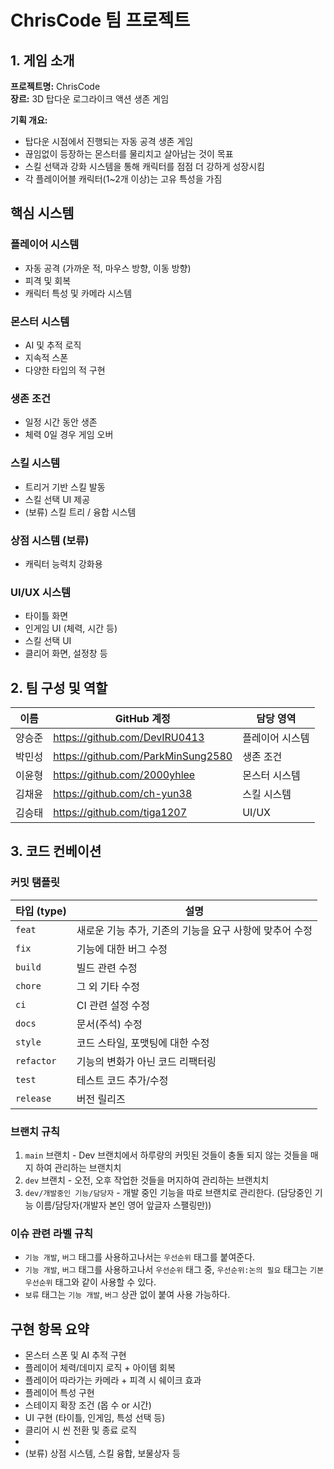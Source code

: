 # ChrisCode 팀 프로젝트 

## 1. 게임 소개

**프로젝트명:** ChrisCode  
**장르:** 3D 탑다운 로그라이크 액션 생존 게임

**기획 개요:**
- 탑다운 시점에서 진행되는 자동 공격 생존 게임
- 끊임없이 등장하는 몬스터를 물리치고 살아남는 것이 목표
- 스킬 선택과 강화 시스템을 통해 캐릭터를 점점 더 강하게 성장시킴
- 각 플레이어블 캐릭터(1~2개 이상)는 고유 특성을 가짐

## 핵심 시스템

### 플레이어 시스템
- 자동 공격 (가까운 적, 마우스 방향, 이동 방향)
- 피격 및 회복
- 캐릭터 특성 및 카메라 시스템

### 몬스터 시스템
- AI 및 추적 로직
- 지속적 스폰
- 다양한 타입의 적 구현

### 생존 조건
- 일정 시간 동안 생존
- 체력 0일 경우 게임 오버

### 스킬 시스템
- 트리거 기반 스킬 발동
- 스킬 선택 UI 제공
- (보류) 스킬 트리 / 융합 시스템

### 상점 시스템 (보류)
- 캐릭터 능력치 강화용

### UI/UX 시스템
- 타이틀 화면
- 인게임 UI (체력, 시간 등)
- 스킬 선택 UI
- 클리어 화면, 설정창 등

## 2. 팀 구성 및 역할

| 이름   | GitHub 계정 | 담당 영역 |
|--------|--------------|------------|
| 양승준 | https://github.com/DevIRU0413 | 플레이어 시스템 |
| 박민성 | https://github.com/ParkMinSung2580 | 생존 조건 |
| 이윤형 | https://github.com/2000yhlee | 몬스터 시스템 |
| 김채윤 | https://github.com/ch-yun38 | 스킬 시스템 |
| 김승태 | https://github.com/tiga1207 | UI/UX |

## 3. 코드 컨베이션

### 커밋 탬플릿
| 타입 (type) | 설명 |
|-------------|------|
| `feat`      | 새로운 기능 추가, 기존의 기능을 요구 사항에 맞추어 수정 |
| `fix`       | 기능에 대한 버그 수정 |
| `build`     | 빌드 관련 수정 |
| `chore`     | 그 외 기타 수정 |
| `ci`        | CI 관련 설정 수정 |
| `docs`      | 문서(주석) 수정 |
| `style`     | 코드 스타일, 포맷팅에 대한 수정 |
| `refactor`  | 기능의 변화가 아닌 코드 리팩터링 |
| `test`      | 테스트 코드 추가/수정 |
| `release`   | 버전 릴리즈 |

### 브랜치 규칙
1. `main` 브랜치 - Dev 브랜치에서 하루량의 커밋된 것들이 충돌 되지 않는 것들을 매지 하여 관리하는 브랜치치
2. `dev` 브랜치 - 오전, 오후 작업한 것들을 머지하여 관리하는 브랜치치
3. `dev/개발중인 기능/담당자` - 개발 중인 기능을 따로 브랜치로 관리한다. (담당중인 기능 이름/담당자(개발자 본인 영어 앞글자 스팰링만))

### 이슈 관련 라벨 규칙
- `기능 개발`, `버그` 태그를 사용하고나서는 `우선순위` 태그를 붙여준다.
- `기능 개발`, `버그` 태그를 사용하고나서 `우선순위` 태그 중, `우선순위:논의 필요` 태그는 `기본 우선순위` 태그와 같이 사용할 수 있다.
- `보류` 태그는 `기능 개발`, `버그` 상관 없이 붙여 사용 가능하다.

## 구현 항목 요약
- 몬스터 스폰 및 AI 추적 구현
- 플레이어 체력/데미지 로직 + 아이템 회복
- 플레이어 따라가는 카메라 + 피격 시 쉐이크 효과
- 플레이어 특성 구현
- 스테이지 확장 조건 (몹 수 or 시간)
- UI 구현 (타이틀, 인게임, 특성 선택 등)
- 클리어 시 씬 전환 및 종료 로직
- 
- (보류) 상점 시스템, 스킬 융합, 보물상자 등
